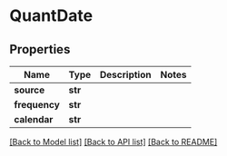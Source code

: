 # QuantDate


## Properties
Name | Type | Description | Notes
------------ | ------------- | ------------- | -------------
**source** | **str** |  | 
**frequency** | **str** |  | 
**calendar** | **str** |  | 

[[Back to Model list]](../README.md#documentation-for-models) [[Back to API list]](../README.md#documentation-for-api-endpoints) [[Back to README]](../README.md)


